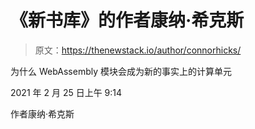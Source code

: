# 《新书库》的作者康纳·希克斯

> 原文：<https://thenewstack.io/author/connorhicks/>

为什么 WebAssembly 模块会成为新的事实上的计算单元

2021 年 2 月 25 日上午 9:14

作者康纳·希克斯